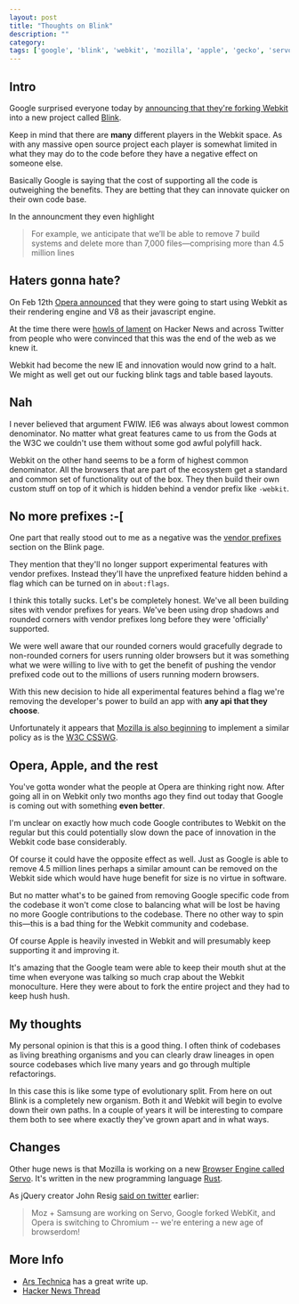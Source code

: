 ```yaml
---
layout: post
title: "Thoughts on Blink"
description: ""
category: 
tags: ['google', 'blink', 'webkit', 'mozilla', 'apple', 'gecko', 'servo']
---
```


## Intro

Google surprised everyone today by [announcing that they're forking Webkit](http://blog.chromium.org/2013/04/blink-rendering-engine-for-chromium.html) into
a new project called [Blink](http://www.chromium.org/blink).

Keep in mind that there are **many** different players in the Webkit space.
As with any massive open source project each player is somewhat limited in what
they may do to the code before they have a negative effect on someone else.

Basically Google is saying that the cost of supporting all the code is
outweighing the benefits. They are betting that they can innovate quicker on
their own code base.

In the announcment they even highlight

>  For example, we anticipate that we’ll be able to remove 7 build systems and
>  delete more than 7,000 files—comprising more than 4.5 million lines

## Haters gonna hate?

On Feb 12th [Opera announced](http://my.opera.com/ODIN/blog/300-million-users-and-move-to-webkit)
that they were going to start using Webkit as their rendering engine and V8 as
their javascript engine.

At the time there were [howls of lament](https://news.ycombinator.com/item?id=5211953) on Hacker News and across
Twitter from people who were convinced that this was the end of the web as we
knew it.

Webkit had become the new IE and innovation would now grind to a halt. We might
as well get out our fucking blink tags and table based layouts.

## Nah

I never believed that argument FWIW. IE6 was always about lowest common
denominator. No matter what great features came to us from the Gods at the W3C
we couldn't use them without some god awful polyfill hack. 

Webkit on the other hand seems to be a form of highest common denominator. All
the browsers that are part of the ecosystem get a standard and common set of
functionality out of the box. They then build their own custom stuff on top of
it which is hidden behind a vendor prefix like `-webkit`.

## No more prefixes :-[

One part that really stood out to me as a negative was the [vendor
prefixes](http://www.chromium.org/blink#vendor-prefixes) section on the Blink
page.

They mention that they'll no longer support experimental features with vendor
prefixes. Instead they'll have the unprefixed feature hidden behind a flag which
can be turned on in `about:flags`.

I think this totally sucks. Let's be completely honest. We've all been building
sites with vendor prefixes for years. We've been using drop shadows and rounded
corners with vendor prefixes long before they were 'officially' supported. 

We were well aware that our rounded corners would gracefully degrade to
non-rounded corners for users running older browsers but it was something what
we were willing to live with to get the benefit of pushing the vendor prefixed
code out to the millions of users running modern browsers.

With this new decision to hide all experimental features behind a flag we're
removing the developer's power to build an app with **any api that they
choose**.

Unfortunately it appears that [Mozilla is also beginning](http://lists.w3.org/Archives/Public/public-webapps/2012OctDec/0731.html)
to implement a similar policy as is the [W3C CSSWG](http://www.w3.org/blog/CSS/2012/08/30/resolutions-53/).

## Opera, Apple, and the rest

You've gotta wonder what the people at Opera are thinking right now. After going
all in on Webkit only two months ago they find out today that Google is coming
out with something **even better**.

I'm unclear on exactly how much code Google contributes to Webkit on the regular
but this could potentially slow down the pace of innovation in the Webkit code
base considerably.

Of course it could have the opposite effect as well. Just as Google is able to
remove 4.5 million lines perhaps a similar amount can be removed on the Webkit
side which would have huge benefit for size is no virtue in software.

But no matter what's to be gained from removing Google specific code from the
codebase it won't come close to balancing what will be lost be having no more
Google contributions to the codebase. There no other way to spin this&mdash;this
is a bad thing for the Webkit community and codebase.

Of course Apple is heavily invested in Webkit and will presumably keep
supporting it and improving it.

It's amazing that the Google team were able to keep their mouth shut at the time
when everyone was talking so much crap about the Webkit monoculture. Here they
were about to fork the entire project and they had to keep hush hush.

## My thoughts

My personal opinion is that this is a good thing. I often think of codebases as
living breathing organisms and you can clearly draw lineages in open source
codebases which live many years and go through multiple refactorings.

In this case this is like some type of evolutionary split. From here on out
Blink is a completely new organism. Both it and Webkit will begin to evolve down
their own paths. In a couple of years it will be interesting to compare them
both to see where exactly they've grown apart and in what ways.

## Changes

Other huge news is that Mozilla is working on a new [Browser Engine called
Servo](http://blog.mozilla.org/blog/2013/04/03/mozilla-and-samsung-collaborate-on-next-generation-web-browser-engine/).
It's written in the new programming language [Rust](http://www.rust-lang.org/).

As jQuery creator John Resig [said on
twitter](https://twitter.com/jeresig/status/319564385779593217) earlier:

> Moz + Samsung are working on Servo, Google forked WebKit, and Opera is
> switching to Chromium -- we're entering a new age of browserdom!

## More Info

* [Ars Technica](http://arstechnica.com/information-technology/2013/04/google-going-its-own-way-forking-webkit-rendering-engine/)
has a great write up.
* [Hacker News Thread](https://news.ycombinator.com/item?id=5489025)
